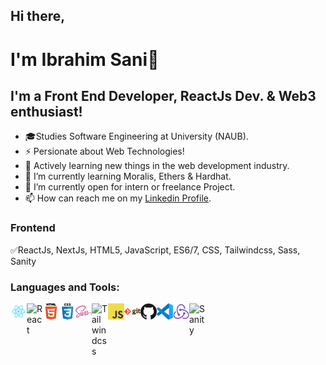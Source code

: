 ## Hi there, 
# I'm Ibrahim Sani👋

## I'm a Front End Developer, ReactJs Dev. & Web3 enthusiast!

- :mortar_board:Studies Software Engineering at University (NAUB).
- ⚡ Persionate about Web Technologies!
- 🔭 Actively learning new things in the web development industry.
- 🌱 I’m currently learning Moralis, Ethers & Hardhat.
- 🤔 I’m currently open for intern or freelance Project.
- 📫 How can reach me on my [Linkedin Profile](https://www.linkedin.com/in/ebrahim-sani).

### Frontend
:white_check_mark:ReactJs, NextJs, HTML5, JavaScript, ES6/7, CSS, Tailwindcss, Sass, Sanity

### Languages and Tools:

<img align="left" alt="React" width="26px" src="https://raw.githubusercontent.com/github/explore/80688e429a7d4ef2fca1e82350fe8e3517d3494d/topics/react/react.png" />
<img align="left" alt="React" width="26px" src="https://cdn.auth0.com/blog/logos/nextjs-logo.png" />
<img align="left" alt="HTML5" width="26px" src="https://raw.githubusercontent.com/github/explore/80688e429a7d4ef2fca1e82350fe8e3517d3494d/topics/html/html.png" />
<img align="left" alt="CSS3" width="26px" src="https://raw.githubusercontent.com/github/explore/80688e429a7d4ef2fca1e82350fe8e3517d3494d/topics/css/css.png" />
<img align="left" alt="Sass" width="26px" src="https://raw.githubusercontent.com/github/explore/80688e429a7d4ef2fca1e82350fe8e3517d3494d/topics/sass/sass.png" />
<img align="left" alt="Tailwindcss" width="26px" src="https://miro.medium.com/max/450/1*9V4r2JpA02Jzu0Tro-i6hg.png" />
<img align="left" alt="JavaScript" width="26px" src="https://raw.githubusercontent.com/github/explore/80688e429a7d4ef2fca1e82350fe8e3517d3494d/topics/javascript/javascript.png" />
<img align="left" alt="Git" width="26px" src="https://raw.githubusercontent.com/github/explore/80688e429a7d4ef2fca1e82350fe8e3517d3494d/topics/git/git.png" />
<img align="left" alt="GitHub" width="26px" src="https://raw.githubusercontent.com/github/explore/78df643247d429f6cc873026c0622819ad797942/topics/github/github.png" />
<img align="left" alt="Visual Studio Code" width="26px" src="https://raw.githubusercontent.com/github/explore/80688e429a7d4ef2fca1e82350fe8e3517d3494d/topics/visual-studio-code/visual-studio-code.png" />
<img align="left" alt="Git" width="26px" src="https://raw.githubusercontent.com/github/explore/80688e429a7d4ef2fca1e82350fe8e3517d3494d/topics/redux/redux.png" />
<img align="left" alt="Sanity" width="26px" src="https://avatars.githubusercontent.com/u/17177659?s=280&v=4" />

<br />
